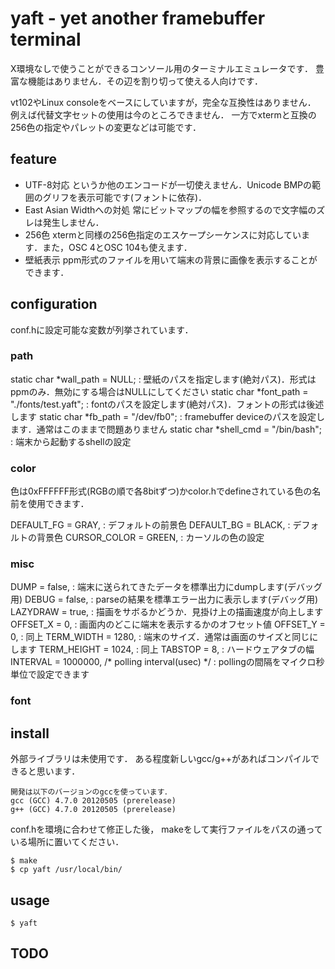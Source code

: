 # yaft - yet another framebuffer terminal

X環境なしで使うことができるコンソール用のターミナルエミュレータです．
豊富な機能はありません．その辺を割り切って使える人向けです．

vt102やLinux consoleをベースにしていますが，完全な互換性はありません．
例えば代替文字セットの使用は今のところできません．
一方でxtermと互換の256色の指定やパレットの変更などは可能です．

## feature
-	UTF-8対応
	というか他のエンコードが一切使えません．Unicode BMPの範囲のグリフを表示可能です(フォントに依存)．
-	East Asian Widthへの対処
	常にビットマップの幅を参照するので文字幅のズレは発生しません．
-	256色
	xtermと同様の256色指定のエスケープシーケンスに対応しています．また，OSC 4とOSC 104も使えます．
-	壁紙表示
	ppm形式のファイルを用いて端末の背景に画像を表示することができます．

## configuration
conf.hに設定可能な変数が列挙されています．

### path

static char *wall_path = NULL;
:	壁紙のパスを指定します(絶対パス)．形式はppmのみ．無効にする場合はNULLにしてください
static char *font_path = "./fonts/test.yaft";
:	fontのパスを設定します(絶対パス)．フォントの形式は後述します
static char *fb_path = "/dev/fb0";
:	framebuffer deviceのパスを設定します．通常はこのままで問題ありません
static char *shell_cmd = "/bin/bash";
:	端末から起動するshellの設定

### color
色は0xFFFFFF形式(RGBの順で各8bitずつ)かcolor.hでdefineされている色の名前を使用できます．

DEFAULT_FG = GRAY,
:	デフォルトの前景色
DEFAULT_BG = BLACK,
:	デフォルトの背景色
CURSOR_COLOR = GREEN,
:	カーソルの色の設定

### misc
DUMP = false,
:	端末に送られてきたデータを標準出力にdumpします(デバッグ用)
DEBUG = false,
:	parseの結果を標準エラー出力に表示します(デバッグ用)
LAZYDRAW = true,
:	描画をサボるかどうか．見掛け上の描画速度が向上します
OFFSET_X = 0,
:	画面内のどこに端末を表示するかのオフセット値
OFFSET_Y = 0,
:	同上
TERM_WIDTH = 1280,
:	端末のサイズ．通常は画面のサイズと同じにします
TERM_HEIGHT = 1024,
:	同上
TABSTOP = 8,
:	ハードウェアタブの幅
INTERVAL = 1000000, /* polling interval(usec) */
:	pollingの間隔をマイクロ秒単位で設定できます

### font

## install
外部ライブラリは未使用です．
ある程度新しいgcc/g++があればコンパイルできると思います．

	開発は以下のバージョンのgccを使っています．
	gcc (GCC) 4.7.0 20120505 (prerelease)
	g++ (GCC) 4.7.0 20120505 (prerelease)

conf.hを環境に合わせて修正した後，
makeをして実行ファイルをパスの通っている場所に置いてください．

~~~
$ make
$ cp yaft /usr/local/bin/
~~~

## usage

~~~
$ yaft
~~~

## TODO
